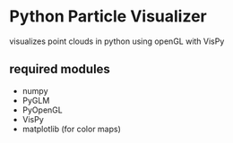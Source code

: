 # Python Particle Visualizer 

visualizes point clouds in python using openGL with VisPy

## required modules
- numpy
- PyGLM
- PyOpenGL
- VisPy
- matplotlib (for color maps)